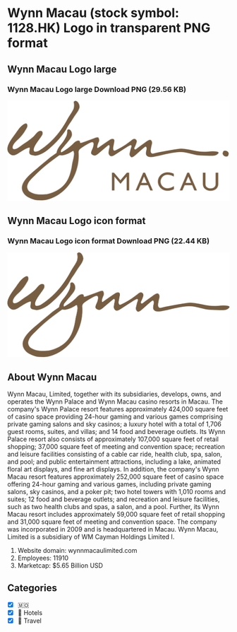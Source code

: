 # Wynn Macau (stock symbol: 1128.HK) Logo in transparent PNG format

## Wynn Macau Logo large

### Wynn Macau Logo large Download PNG (29.56 KB)

![Wynn Macau Logo large Download PNG (29.56 KB)](/img/orig/1128.HK_BIG-b02662a0.png)

## Wynn Macau Logo icon format

### Wynn Macau Logo icon format Download PNG (22.44 KB)

![Wynn Macau Logo icon format Download PNG (22.44 KB)](/img/orig/1128.HK-d1c80646.png)

## About Wynn Macau

Wynn Macau, Limited, together with its subsidiaries, develops, owns, and operates the Wynn Palace and Wynn Macau casino resorts in Macau. The company's Wynn Palace resort features approximately 424,000 square feet of casino space providing 24-hour gaming and various games comprising private gaming salons and sky casinos; a luxury hotel with a total of 1,706 guest rooms, suites, and villas; and 14 food and beverage outlets. Its Wynn Palace resort also consists of approximately 107,000 square feet of retail shopping; 37,000 square feet of meeting and convention space; recreation and leisure facilities consisting of a cable car ride, health club, spa, salon, and pool; and public entertainment attractions, including a lake, animated floral art displays, and fine art displays. In addition, the company's Wynn Macau resort features approximately 252,000 square feet of casino space offering 24-hour gaming and various games, including private gaming salons, sky casinos, and a poker pit; two hotel towers with 1,010 rooms and suites; 12 food and beverage outlets; and recreation and leisure facilities, such as two health clubs and spas, a salon, and a pool. Further, its Wynn Macau resort includes approximately 59,000 square feet of retail shopping and 31,000 square feet of meeting and convention space. The company was incorporated in 2009 and is headquartered in Macau. Wynn Macau, Limited is a subsidiary of WM Cayman Holdings Limited I.

1. Website domain: wynnmacaulimited.com
2. Employees: 11910
3. Marketcap: $5.65 Billion USD


## Categories
- [x] 🇲🇴
- [x] 🏨 Hotels
- [x] 🌴 Travel

